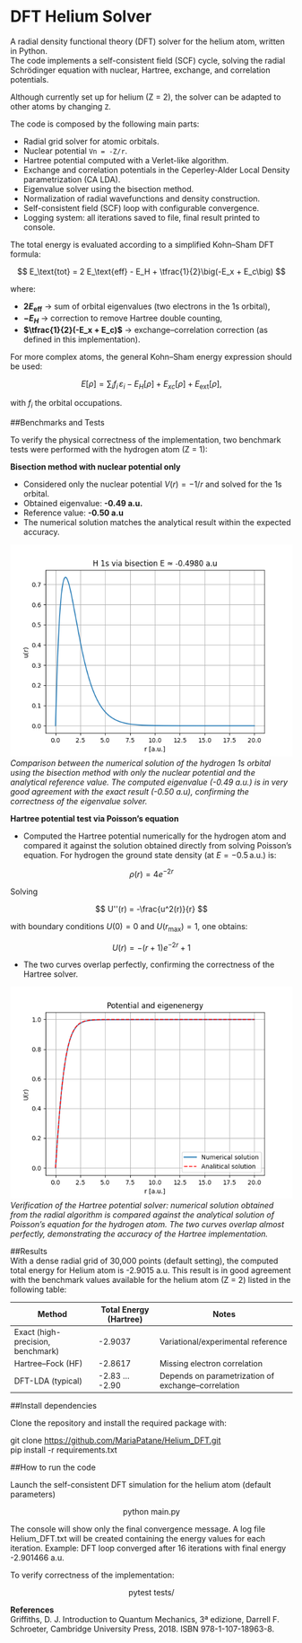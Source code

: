 # DFT Helium Solver

A radial density functional theory (DFT) solver for the helium atom, written in Python.  
The code implements a self-consistent field (SCF) cycle, solving the radial Schrödinger equation 
with nuclear, Hartree, exchange, and correlation potentials.  

Although currently set up for helium (Z = 2), the solver can be adapted to other atoms by changing `Z`.  


The code is composed by the following main parts:
- Radial grid solver for atomic orbitals.
- Nuclear potential `Vn = -Z/r`.
- Hartree potential computed with a Verlet-like algorithm.
- Exchange and correlation potentials in the Ceperley-Alder Local Density parametrization (CA LDA).
- Eigenvalue solver using the bisection method.
- Normalization of radial wavefunctions and density construction.
- Self-consistent field (SCF) loop with configurable convergence.
- Logging system: all iterations saved to file, final result printed to console.


The total energy is evaluated according to a simplified Kohn–Sham DFT formula:

$$
E_\text{tot} = 2 E_\text{eff} - E_H + \tfrac{1}{2}\big(-E_x + E_c\big)
$$

where:

- **$2 E_\text{eff}$** → sum of orbital eigenvalues (two electrons in the 1s orbital),  
- **$-E_H$** → correction to remove Hartree double counting,  
- **$\tfrac{1}{2}(-E_x + E_c)$** → exchange–correlation correction (as defined in this implementation).  

For more complex atoms, the general Kohn–Sham energy expression should be used:

$$
E[\rho] = \sum_i f_i \, \varepsilon_i - E_H[\rho] + E_{xc}[\rho] + E_\text{ext}[\rho],
$$

with $f_i$ the orbital occupations.


 ##Benchmarks and Tests

To verify the physical correctness of the implementation, two benchmark tests were performed 
with the hydrogen atom (Z = 1):

**Bisection method with nuclear potential only**
- Considered only the nuclear potential $V(r) = -1/r$ and solved for the 1s orbital.  
- Obtained eigenvalue: **-0.49 a.u.**  
- Reference value: **-0.50 a.u**  
- The numerical solution matches the analytical result within the expected accuracy.  

![Hydrogen 1s eigenvalue test](plots/hydrogen_radial_wavefunction_1s.png)  
*Comparison between the numerical solution of the hydrogen 1s orbital using the bisection method with only the nuclear potential and the analytical reference value. The computed eigenvalue (-0.49 a.u.) is in very good agreement with the exact result (-0.50 a.u), confirming the correctness of the eigenvalue solver.*

**Hartree potential test via Poisson’s equation**
- Computed the Hartree potential numerically for the hydrogen atom and compared it against the   solution obtained directly from solving Poisson’s equation. 
 For hydrogen the ground state density (at $E = -0.5 \,\text{a.u.}$) is:

$$
\rho(r) = 4 e^{-2r}
$$

Solving

$$
U''(r) = -\frac{u^2(r)}{r}
$$

with boundary conditions $U(0) = 0$ and $U(r_{\max}) = 1$, one obtains:

$$
U(r) = - (r+1)e^{-2r} + 1
$$
 
- The two curves overlap perfectly, confirming the correctness of the Hartree solver.  

![Hydrogen Hartree vs Poisson](plots/hydrogen_hartree_energy.png)  
*Verification of the Hartree potential solver: numerical solution obtained from the radial algorithm is compared against the analytical solution of Poisson’s equation for the hydrogen atom. The two curves overlap almost perfectly, demonstrating the accuracy of the Hartree implementation.*

##Results  
With a dense radial grid of 30,000 points (default setting), the computed total energy for Helium atom is -2.9015 a.u. This result is in good agreement with the benchmark values available for the helium atom (Z = 2) listed in the following table:

| Method                         | Total Energy (Hartree) | Notes |
|--------------------------------|-------------------------|-------|
| Exact (high-precision, benchmark) | -2.9037              | Variational/experimental reference |
| Hartree–Fock (HF)               | -2.8617              | Missing electron correlation |
| DFT-LDA (typical)               | -2.83 … -2.90        | Depends on parametrization of exchange–correlation |

##Install dependencies

Clone the repository and install the required package with:

git clone https://github.com/MariaPatane/Helium_DFT.git   
pip install -r requirements.txt


 ##How to run the code
 
Launch the self-consistent DFT simulation for the helium atom (default parameters)  
<p align="center">
  python main.py
</p>

The console will show only the final convergence message.
A log file Helium_DFT.txt will be created containing the energy values for each iteration.
Example: DFT loop converged after 16 iterations with final energy  -2.901466 a.u.

To verify correctness of the implementation:  
<p align="center">
pytest tests/ 
 </p>


**References**  
Griffiths, D. J. Introduction to Quantum Mechanics, 3ª edizione, Darrell F. Schroeter, Cambridge University Press, 2018. ISBN 978-1-107-18963-8.
